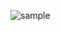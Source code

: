 ![sample](https://github.com/Khawaja-Abdul-Haleem/Swift-Game-Using-SpriteKit/assets/59179832/fcdcec75-f541-460d-b182-e4a72cf863d3)
